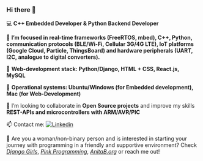 ### Hi there 👋

:computer: **C++ Embedded Developer & Python Backend Developer**

:dart: **I’m focused in real-time frameworks (FreeRTOS, mbed), C++, Python, communication protocols (BLE/Wi-Fi, Cellular 3G/4G LTE), IoT platforms (Google Cloud, Particle, ThingsBoard) and hardware peripherals (UART, I2C, analogue to digital converters).**

:mag_right: **Web-development stack: Python/Django, HTML + CSS, React.js, MySQL**

:herb: **Operational systems: Ubuntu/Windows (for Embedded development), Mac (for Web-Development)**

👯 I’m looking to collaborate in **Open Source projects** and improve my skills **REST-APIs and microcontrollers with ARM/AVR/PIC**

📫 Contact me: [![Linkedin](https://camo.githubusercontent.com/667dec86e11556623f93d822260cc5df3f78b7a1/68747470733a2f2f696d672e736869656c64732e696f2f62616467652f2d4c696e6b6564496e2d626c75653f7374796c653d666c61742d737175617265266c6f676f3d4c696e6b6564696e266c6f676f436f6c6f723d7768697465266c696e6b3d68747470733a2f2f7777772e6c696e6b6564696e2e636f6d2f696e2f6c65746963696163616d706f73732f)](https://www.linkedin.com/in/gabrielademoraes/)
&nbsp;

:orange_heart: Are you a woman/non-binary person and is interested in starting your journey with programming in a friendly and supportive environment? Check <a href="https://djangogirls.org/" rel="nofollow"><em>Django Girls</em></a>, <a href="https://www.pinkprogramming.se/en/" rel="nofollow"><em>Pink Programming</em></a>, <a href="https://anitab.org/" rel="nofollow"><em>AnitaB.org</em></a> or reach me out!

